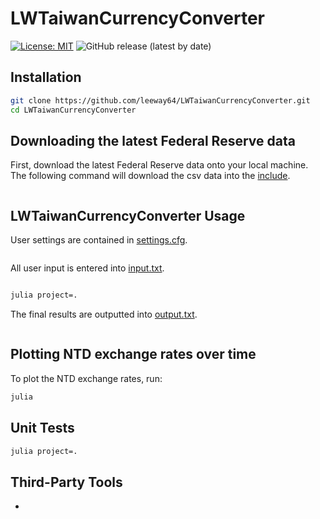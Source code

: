 # LWTaiwanCurrencyConverter

[![License: MIT](https://img.shields.io/badge/License-MIT-yellow.svg)](https://opensource.org/licenses/MIT)
![GitHub release (latest by date)](https://img.shields.io/github/v/release/leeway64/LWTaiwanCurrencyConverter)


## Installation

```bash
git clone https://github.com/leeway64/LWTaiwanCurrencyConverter.git
cd LWTaiwanCurrencyConverter
```


## Downloading the latest Federal Reserve data

First, download the latest Federal Reserve data onto your local machine. The following command will
download the csv data into the [include](folder).
```bash

```


## LWTaiwanCurrencyConverter Usage

User settings are contained in [settings.cfg](include/settings.cfg).
```text
```


All user input is entered into [input.txt](include/input.txt).
```text
```


```bash
julia project=.
```

The final results are outputted into [output.txt](include/output.txt).
```text

```


## Plotting NTD exchange rates over time

To plot the NTD exchange rates, run:
```bash
julia
```


## Unit Tests

```bash
julia project=. 
```

## Third-Party Tools
- 